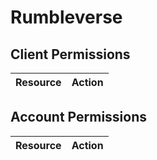 # Rumbleverse


## Client Permissions
| Resource | Action |
| -------- | ------ |

## Account Permissions
| Resource | Action |
| -------- | ------ |

